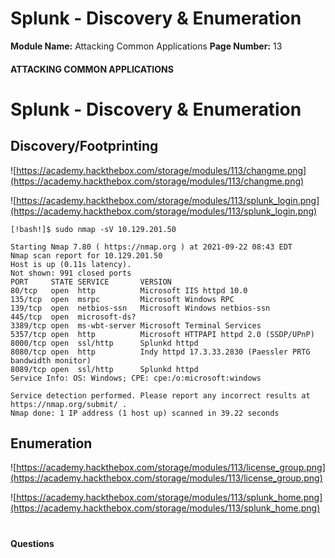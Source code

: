 <!--
 // Platform: Academy
// URL: https://academy.hackthebox.com/module/113/section/1092
// Platform Version: V1
// Module ID: 113
// Module Name: Attacking Common Applications
// Module Difficulty: Medium
// Section ID: 1092
// Section Title: Splunk - Discovery & Enumeration
// Page Title: Attacking Common Applications
// Page Number: 13
-->

# Splunk - Discovery & Enumeration

**Module Name:** Attacking Common Applications **Page Number:** 13

#### ATTACKING COMMON APPLICATIONS

# Splunk - Discovery & Enumeration

## Discovery/Footprinting

![https://academy.hackthebox.com/storage/modules/113/changme.png](https://academy.hackthebox.com/storage/modules/113/changme.png)

![https://academy.hackthebox.com/storage/modules/113/splunk_login.png](https://academy.hackthebox.com/storage/modules/113/splunk_login.png)

``` shell-session
[!bash!]$ sudo nmap -sV 10.129.201.50

Starting Nmap 7.80 ( https://nmap.org ) at 2021-09-22 08:43 EDT
Nmap scan report for 10.129.201.50
Host is up (0.11s latency).
Not shown: 991 closed ports
PORT     STATE SERVICE       VERSION
80/tcp   open  http          Microsoft IIS httpd 10.0
135/tcp  open  msrpc         Microsoft Windows RPC
139/tcp  open  netbios-ssn   Microsoft Windows netbios-ssn
445/tcp  open  microsoft-ds?
3389/tcp open  ms-wbt-server Microsoft Terminal Services
5357/tcp open  http          Microsoft HTTPAPI httpd 2.0 (SSDP/UPnP)
8000/tcp open  ssl/http      Splunkd httpd
8080/tcp open  http          Indy httpd 17.3.33.2830 (Paessler PRTG bandwidth monitor)
8089/tcp open  ssl/http      Splunkd httpd
Service Info: OS: Windows; CPE: cpe:/o:microsoft:windows

Service detection performed. Please report any incorrect results at https://nmap.org/submit/ .
Nmap done: 1 IP address (1 host up) scanned in 39.22 seconds
```

## Enumeration

![https://academy.hackthebox.com/storage/modules/113/license_group.png](https://academy.hackthebox.com/storage/modules/113/license_group.png)

![https://academy.hackthebox.com/storage/modules/113/splunk_home.png](https://academy.hackthebox.com/storage/modules/113/splunk_home.png)

# 

# 

#### Questions

####